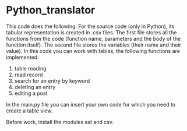 # Python_translator

This code does the following:
For the source code (only in Python), its tabular representation is created in .csv files. The first file stores all the functions from the code (function name, parameters and the body of the function itself). The second file stores the variables (their name and their value).
In this code you can work with tables, the following functions are implemented:
1. table reading
2. read record
3. search for an entry by keyword
4. deleting an entry
5. editing a post

In the main.py file you can insert your own code for which you need to create a table view.

Before work, install the modules ast and csv.

